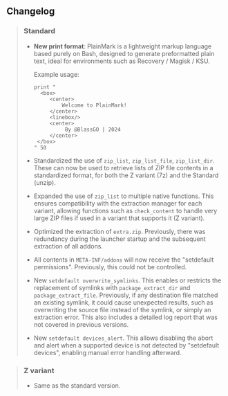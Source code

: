 ## Changelog

> ### Standard
>
> - **New print format**: PlainMark is a lightweight markup language based purely on Bash, designed to generate preformatted plain text, ideal for environments such as Recovery / Magisk / KSU.
>   
>   Example usage:
>   ```
>   print "
>     <box>
>        <center>
>            Welcome to PlainMark!
>        </center>
>        <linebox/>
>        <center>
>             By @BlassGO | 2024
>        </center>
>    </box>
>   " 50
>   ```
>   
> - Standardized the use of `zip_list`, `zip_list_file`, `zip_list_dir`. These can now be used to retrieve lists of ZIP file contents in a standardized format, for both the Z variant (7z) and the Standard (unzip).
> 
> - Expanded the use of `zip_list` to multiple native functions. This ensures compatibility with the extraction manager for each variant, allowing functions such as `check_content` to handle very large ZIP files if used in a variant that supports it (Z variant).
> 
> - Optimized the extraction of `extra.zip`. Previously, there was redundancy during the launcher startup and the subsequent extraction of all addons.
> 
> - All contents in `META-INF/addons` will now receive the "setdefault permissions". Previously, this could not be controlled.
> 
> - New `setdefault overwrite_symlinks`. This enables or restricts the replacement of symlinks with `package_extract_dir` and `package_extract_file`. Previously, if any destination file matched an existing symlink, it could cause unexpected results, such as overwriting the source file instead of the symlink, or simply an extraction error. This also includes a detailed log report that was not covered in previous versions.
> 
> - New `setdefault devices_alert`. This allows disabling the abort and alert when a supported device is not detected by "setdefault devices", enabling manual error handling afterward.

> ### Z variant
>
> - Same as the standard version.
